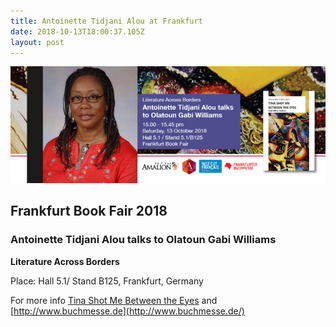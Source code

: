```yaml
---
title: Antoinette Tidjani Alou at Frankfurt
date: 2018-10-13T18:00:37.105Z
layout: post
---
```

![](../uploads/FB_Frankfurt_72.png)

## Frankfurt Book Fair 2018

### Antoinette Tidjani Alou talks to Olatoun Gabi Williams

**Literature Across Borders**

Place: Hall 5.1/ Stand B125, Frankfurt, Germany

For more info [Tina Shot Me Between the Eyes](http://www.amalion.net/catalogue_en/item/tina_shot_me_between_the_eyes_and_other_stories/ "Tina Shot Me Between the Eyes") and [http://www.buchmesse.de](http://www.buchmesse.de/)